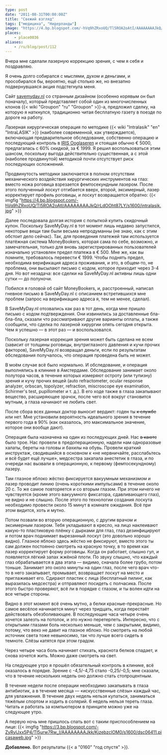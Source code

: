 ```yaml
---
type: post
date: "2011-08-31T00:00:00Z"
title: "Свежий взгляд"
tags: ["медицина", "Нидерланды"]
image: "https://4.bp.blogspot.com/-hVq9hZRxoUQ/Tl5ROA2oAtI/AAAAAAAAJkQ/rLdOOht87LY/s1600/intralasik.jpg"
places:
    - place0036
aliases:
    - /ru/blog/post/112
---
```


Вчера мне сделали лазерную коррекцию зрения, с чем я себя и поздравляю.

Я очень долго собирался с мыслями, духом и деньгами, и прособирался бы, вероятно, ещё столько же, но внезапно подвернувшаяся акция подстегнула меня.

<!--more-->

Сайт [savemyday.nl](http://www.savemyday.nl/) со странным дизайном (особенно корявым он был поначалу), который представляет собой один из многочисленных клонов {{< wiki "Groupon" "ru" "Groupon" >}}-а, предложил сделку, на которую я наткнулся, традиционно читая бесплатную газету в поезде по дороге на работу.

Лазерная хирургическая операция по методике {{< wiki "Intralasik" "en" "IntraLASIK" >}} (наиболее современной, как утверждается), включающая предварительное обследование, собственно операцию и последующий контроль в [IRIS Ooglaseren](http://www.irisooglaseren.nl/) и стоящая обычно € 5000, предлагалась с 60% скидкой, за € 1999. Я решил воспользоваться этим шансом, поскольку выгода действительно существенная, а с этой (наиболее продвинутой) методикой почти отсутствует риск последующих осложнений.

Продвинутость методики заключается в полном отсутствии механического воздействия хирургических инструментов на глаз: вместо ножа роговица взрезается фемтосекундным лазером. После этого полученный лоскут отгибается вверх, второй, эксимерный, лазер корректирует профиль роговицы, и лоскут возвращается обратно:
{{< imgfig "https://4.bp.blogspot.com/-hVq9hZRxoUQ/Tl5ROA2oAtI/AAAAAAAAJkQ/rLdOOht87LY/s1600/intralasik.jpg" >}}

Далее последовала долгая история с попыткой купить скидочный купон. Поскольку SaveMyDay.nl в тот момент лишь недавно запустился, некоторые вещи там были весьма непродуманны (не знаю, как с этим обстоит дело сейчас). Так, для проведения платежей там используется платёжная система MoneyBookers, которая сама по себе, возможно, и замечательная, только для вновь зарегистрированных пользователей изначально установлен предел платежа в € 500. Мне же, как вы помните, требовалось перевести € 1999. Чтобы поднять предел, необходима верификация адреса проживания, и это, в общем-то, не проблема, они высылают письмо с кодом, которое приходит через 3-4 дня. Но вот незадача: все сделки на SaveMyDay.nl активны лишь одни сутки — до полуночи.

Побился я головой об сайт MoneyBookers, и, расстроенный, написал гневное письмо в SaveMyDay.nl с описанием встретившихся мне проблем (запрос на верификацию адреса я, тем не менее, сделал).

В SaveMyDay.nl отозвались как раз в тот день, когда мне пришло письмо с кодом подтверждения. Они извинились за доставленные бла-бла-бла, сказали что рассматривают другие варианты оплаты, а также сообщили, что сделка по лазерной хирургии опять сегодня открыта. Чем я успешно — в этот раз — и воспользовался.

Поскольку лазерная коррекция зрения может быть сделана не всем (зависит от толщины роговицы, внутриглазного давления и кучи прочих факторов), SaveMyDay.nl возвращал деньги, если по результатам обследования получалось, что операция проведена быть не может.

В моём случае всё было нормально. И обследование, и операция выполнялись в клинике в Амстердаме. Обследование занимает около полутора часов, в течение которых измеряют остроту (или тупизну) зрения и кучу прочих вещей (auto refractometer, ocular response analyzer, orbscan, topolyzer, refraction, miscroscope eye examination, Schirmer's test, pupillometer и т. д.). В его ходе также в глаза закапывают вещество, расширяющее зрачок, после чего всё вокруг становится мутным, а глаза начинают не любить свет.

После сбора всех данных доктор выносит вердикт: годен ты ~~к службе~~ или нет. Мне установили вероятность идеального зрения в течение первого года в 90% (как оказалось, это максимальное значение, которое они вообще дают).

Операция была назначена на один из последующих дней. Нас ~~в каюте~~ было трое. Нас провели в предоперационную, надели нам одноразовые халаты, береты на головы и бахилы на обувь. Провели краткий инструктаж, сводившийся в основном к «не нервничайте, расслабьтесь и всё будет ещё лучше», медсестра закапала анестетик в глаза, и по очереди нас вызвали в операционную, к первому (фемтосекундному) лазеру.

Там глазное яблоко жёстко фиксируется вакуумным механизмом и лазер проводит линию (очень короткими импульсами) в течение около 20 с. То же самое повторяется и со вторым глазом. При этом ничего не чувствуется (кроме этого вакуумного фиксатора, сдавливающего глаз), не видно и не слышно. После этого по технологии создания лоскута необходимо провести около 15 минут в комнате ожидания. Всё при этом видится, хоть и мутно.

Потом позвали во вторую операционную, с другим врачом и эксимерным лазером. Тебя укладывают в кресло, на лицо наклеивают какую-то пластиковую плёнку с дырками для глаз, глаз дезинфицируют и потом врач поднимает вырезанный лоскут (это довольно хорошо видно). Глазное яблоко здесь жёстко не фиксируют, вместо этого ты сам должен постоянно смотреть на красную точку, в то время как лазер корректирует форму роговицы. Когда он работает, слышно гул, и появляется лёгкий запах жжёной плоти. По звуку слышно, что каждый глаз обрабатывается в два этапа — видимо, сначала более грубо, потом тоньше. Занимает это около минуты на один глаз, после чего врач что-то в него закапывает, промывает, возвращает лоскут на место и приглаживает его. Сдирают пластик с лица (бесплатный пилинг, как выразилась медсестра) и отправляют посидеть с полчасика. После этого быстро проверяют, всё ли в порядке с глазом, и ты волен идти на все четыре стороны.

Видно в этот момент всё очень мутно, а белки красные-прекрасные. Но самое весёлое начинается минут через тридцать, когда перестаёт действовать обезболивающее. В последующие часа четыре очень хочется залезть на потолок, и это нужно перетерпеть. Интересно, что с открытыми глазами боль несколько меньше, чем с закрытыми, видимо, потому, что веко не давит на глазное яблоко. Но смотреть на любой источник света тоже невыносимо, так что лучше всего сидеть в темноте. Слёзы катятся при этом градом.

Через четыре часа боль начинает стихать, краснота белков спадает, и снова хочется жить. Можно даже смотреть на свет.

На следующее утро я прошёл обязательный контроль в клинике, всё оказалось в порядке. Зрение с -4,5/-4,75 стало -0,25/-0,5; мне сказали, что в течение нескольких недель оно должно стать стопроцентным.

В течение недели после операции необходимо закапывать в глаза антибиотик, а в течение месяца — «искусственные слёзы» каждый час, для увлажнения. В течение двух недель нельзя купаться, заниматься тяжёлым спортом и ходить в солярий. 6 недель нельзя тереть глаза. Читать и работать за компьютером в принципе можно уже на следующее утро.

А первую ночь мне пришлось спать вот с таким приспособлением на лице:
{{< imgfig "https://3.bp.blogspot.com/-ZyRylJxx5P4/Tl5urw7Rw_I/AAAAAAAAJkk/KjzebzclOM0/s1600/dsc06411.picasaweb.jpg" >}}

**Добавлено.** Вот результаты {{< a "0160" "год спустя" >}}.

